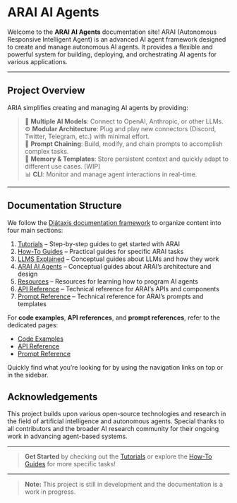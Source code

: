 # ARAI AI Agents

Welcome to the **ARAI AI Agents** documentation site! ARAI (Autonomous Responsive Intelligent Agent) is an advanced AI agent framework designed to create and manage autonomous AI agents. It provides a flexible and powerful system for building, deploying, and orchestrating AI agents for various applications.

---

## Project Overview

ARIA simplifies creating and managing AI agents by providing:

> 🚀 **Multiple AI Models**: Connect to OpenAI, Anthropic, or other LLMs.  
> ⚙️ **Modular Architecture**: Plug and play new connectors (Discord, Twitter, Telegram, etc.) with minimal effort.  
> 🔗 **Prompt Chaining**: Build, modify, and chain prompts to accomplish complex tasks.  
> 🧠 **Memory & Templates**: Store persistent context and quickly adapt to different use cases. [WIP]  
> 📊 **CLI**: Monitor and manage agent interactions in real-time.

---

## Documentation Structure

We follow the [Diátaxis documentation framework](https://diataxis.fr/) to organize content into four main sections:

1. [Tutorials](tutorials.md) – Step-by-step guides to get started with ARAI  
2. [How-To Guides](how-to-guides.md) – Practical guides for specific ARAI tasks  
3. [LLMS Explained](about-llms.md) – Conceptual guides about LLMs and how they work  
4. [ARAI AI Agents](explanation.md) – Conceptual guides about ARAI’s architecture and design
5. [Resources](resources.md) – Resources for learning how to program AI agents
6. [API Reference](api/main.md) – Technical reference for ARAI’s APIs and components  
7. [Prompt Reference](yaml/prompts/prompt_chaining.md) – Technical reference for ARAI’s prompts and templates

For **code examples**, **API references**, and **prompt references**, refer to the dedicated pages:

- [Code Examples](code.md)
- [API Reference](api/main.md)
- [Prompt Reference](yaml/prompts/prompt_chaining.md)

Quickly find what you’re looking for by using the navigation links on top or in the sidebar.

## Acknowledgements

This project builds upon various open-source technologies and research in the field of artificial intelligence and autonomous agents. Special thanks to all contributors and the broader AI research community for their ongoing work in advancing agent-based systems.

---

> **Get Started** by checking out the [Tutorials](tutorials.md) or explore the [How-To Guides](how-to-guides.md) for more specific tasks!

---

> **Note:** This project is still in development and the documentation is a work in progress.

